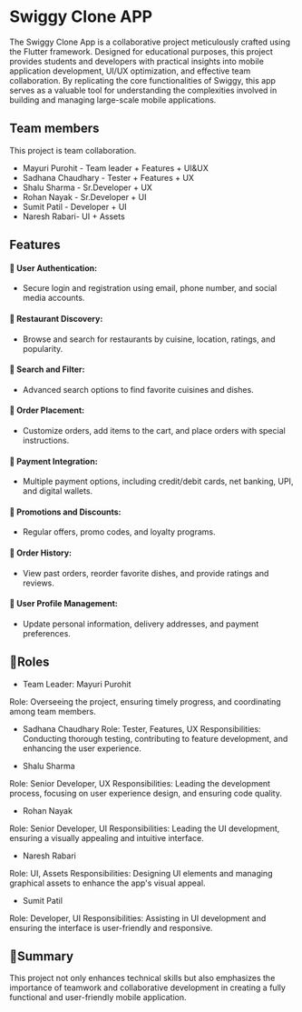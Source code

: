 
# Swiggy Clone APP
The Swiggy Clone App is a collaborative project meticulously crafted using the Flutter framework. Designed for educational purposes, this project provides students and developers with practical insights into mobile application development, UI/UX optimization, and effective team collaboration. By replicating the core functionalities of Swiggy, this app serves as a valuable tool for understanding the complexities involved in building and managing large-scale mobile applications.



## Team members

This project is team collaboration.

-  Mayuri Purohit - Team leader + Features + UI&UX  
- Sadhana Chaudhary   - Tester + Features + UX
- Shalu Sharma - Sr.Developer + UX
- Rohan Nayak - Sr.Developer + UI
- Sumit Patil - Developer + UI 
- Naresh Rabari- UI + Assets


## Features

#### 🔸 User Authentication:

- Secure login and registration using email, phone number, and social media accounts.

#### 🔸 Restaurant Discovery: 
- Browse and search for restaurants by cuisine, location, ratings, and popularity.

#### 🔸 Search and Filter:
-  Advanced search options to find favorite cuisines and dishes.

#### 🔸 Order Placement:
-  Customize orders, add items to the cart, and place orders with special instructions.



#### 🔸 Payment Integration: 
- Multiple payment options, including credit/debit cards, net banking, UPI, and digital wallets.

#### 🔸 Promotions and Discounts:
- Regular offers, promo codes, and loyalty programs.

#### 🔸 Order History:
-  View past orders, reorder favorite dishes, and provide ratings and reviews.

#### 🔸 User Profile Management: 
- Update personal information, delivery addresses, and payment preferences.

## 💨Roles 

- Team Leader: Mayuri Purohit

Role: Overseeing the project, ensuring timely progress, and coordinating among team members.

- Sadhana Chaudhary
Role: Tester, Features, UX
Responsibilities: Conducting thorough testing, contributing to feature development, and enhancing the user experience.

- Shalu Sharma

Role: Senior Developer, UX
Responsibilities: Leading the development process, focusing on user experience design, and ensuring code quality.

- Rohan Nayak

Role: Senior Developer, UI
Responsibilities: Leading the UI development, ensuring a visually appealing and intuitive interface.


- Naresh Rabari

Role: UI, Assets
Responsibilities: Designing UI elements and managing graphical assets to enhance the app's visual appeal.

- Sumit Patil

Role: Developer, UI
Responsibilities: Assisting in UI development and ensuring the interface is user-friendly and responsive.



## 🔷Summary 

This project not only enhances technical skills but also emphasizes the importance of teamwork and collaborative development in creating a fully functional and user-friendly mobile application.

